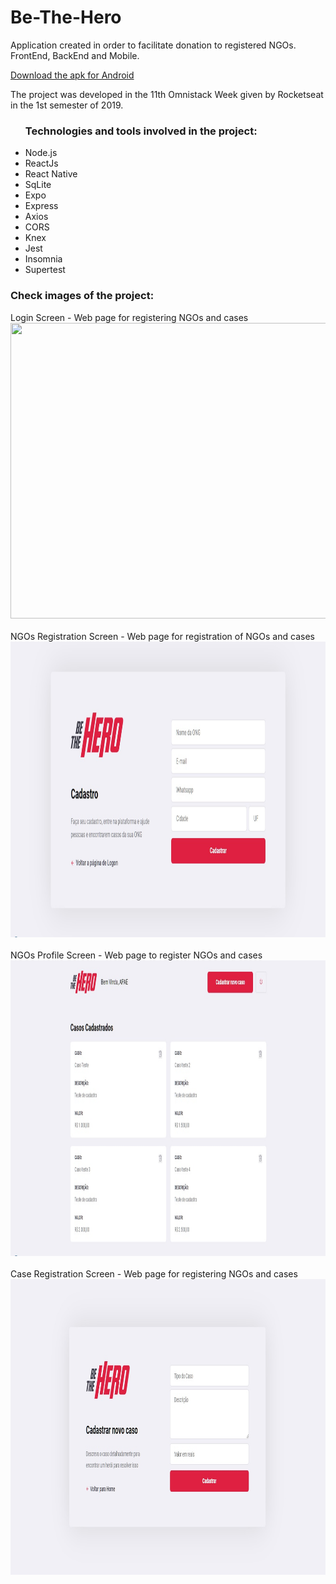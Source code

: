 # Be-The-Hero

Application created in order to facilitate donation to registered NGOs. FrontEnd, BackEnd and Mobile.

<a href="https://mega.nz/#!WlxCHAZD!Ic6pQmOgAgnuloBmnAwj2FHEB_i_4AX1OeO--dMpP_E"> Download the apk for Android </a>

The project was developed in the 11th Omnistack Week given by Rocketseat in the 1st semester of 2019.

<ul>
<h3>Technologies and tools involved in the project:</h3>
<li>Node.js</li>
<li>ReactJs</li>
<li>React Native</li>
<li>SqLite</li>
<li>Expo</<li>
<li>Express</li>
<li>Axios</li>
<li>CORS</li>
<li>Knex</li>
<li>Jest</li>
<li>Insomnia</li>
<li>Supertest</li>
</ul>

<h3>Check images of the project:</h3>

<View>
<text> Login Screen - Web page for registering NGOs and cases </text>
<img src = "https://github.com/RonilsonRDG/Be-The-Hero/imagens/master/Images/tela_de_login.jpg" width = "1024" height = "473">
<br> <br>
<text> NGOs Registration Screen - Web page for registration of NGOs and cases </text>
<img src = "https://github.com/RonilsonRDG/Be-The-Hero/blob/master/imagens/tela_cadastro_ongs.jpg" width = "1024" height = "473">
<br> <br>
<text> NGOs Profile Screen - Web page to register NGOs and cases </text>
<img src = "https://github.com/RonilsonRDG/Be-The-Hero/blob/master/imagens/Profile_Ong2.jpg" width = "1024" height = "473">
<br> <br>
<text> Case Registration Screen - Web page for registering NGOs and cases </text>
<img src = "https://github.com/RonilsonRDG/Be-The-Hero/blob/master/imagens/tela_cadastro_caso.jpg" width = "1024" height = "473">
<br><br>
</view>

